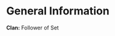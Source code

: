 <!-- TITLE: Gregor -->
<!-- SUBTITLE: Met his final death-->
<!-- SUBTITLE: Former member of the Primogen-->

# General Information
**Clan:** Follower of Set